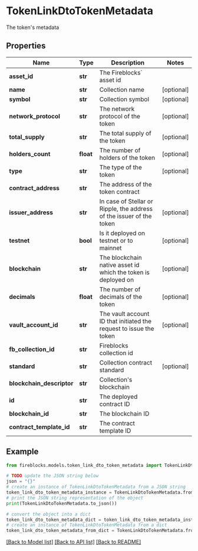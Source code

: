 # TokenLinkDtoTokenMetadata

The token's metadata

## Properties

Name | Type | Description | Notes
------------ | ------------- | ------------- | -------------
**asset_id** | **str** | The Fireblocks&#x60; asset id | 
**name** | **str** | Collection name | [optional] 
**symbol** | **str** | Collection symbol | [optional] 
**network_protocol** | **str** | The network protocol of the token | [optional] 
**total_supply** | **str** | The total supply of the token | [optional] 
**holders_count** | **float** | The number of holders of the token | [optional] 
**type** | **str** | The type of the token | [optional] 
**contract_address** | **str** | The address of the token contract | 
**issuer_address** | **str** | In case of Stellar or Ripple, the address of the issuer of the token | [optional] 
**testnet** | **bool** | Is it deployed on testnet or to mainnet | [optional] 
**blockchain** | **str** | The blockchain native asset id which the token is deployed on | [optional] 
**decimals** | **float** | The number of decimals of the token | [optional] 
**vault_account_id** | **str** | The vault account ID that initiated the request to issue the token | [optional] 
**fb_collection_id** | **str** | Fireblocks collection id | 
**standard** | **str** | Collection contract standard | [optional] 
**blockchain_descriptor** | **str** | Collection&#39;s blockchain | 
**id** | **str** | The deployed contract ID | 
**blockchain_id** | **str** | The blockchain ID | 
**contract_template_id** | **str** | The contract template ID | 

## Example

```python
from fireblocks.models.token_link_dto_token_metadata import TokenLinkDtoTokenMetadata

# TODO update the JSON string below
json = "{}"
# create an instance of TokenLinkDtoTokenMetadata from a JSON string
token_link_dto_token_metadata_instance = TokenLinkDtoTokenMetadata.from_json(json)
# print the JSON string representation of the object
print(TokenLinkDtoTokenMetadata.to_json())

# convert the object into a dict
token_link_dto_token_metadata_dict = token_link_dto_token_metadata_instance.to_dict()
# create an instance of TokenLinkDtoTokenMetadata from a dict
token_link_dto_token_metadata_from_dict = TokenLinkDtoTokenMetadata.from_dict(token_link_dto_token_metadata_dict)
```
[[Back to Model list]](../README.md#documentation-for-models) [[Back to API list]](../README.md#documentation-for-api-endpoints) [[Back to README]](../README.md)


